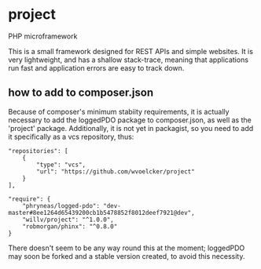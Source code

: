 # project
PHP microframework

This is a small framework designed for REST APIs and simple websites.  It is very lightweight, and has a shallow stack-trace, meaning that applications run fast and application errors are easy to track down.

## how to add to composer.json
Because of composer's minimum stabiity requirements, it is actually necessary to add the loggedPDO package to composer.json, as well as the 'project' package.  Additionally, it is not yet in packagist, so you need to add it specifically as a vcs repository, thus:


	"repositories": [
		{
			"type": "vcs",
			"url": "https://github.com/wvoelcker/project"
		}
	],

	"require": {
		"phryneas/logged-pdo": "dev-master#8ee1264d65439200cb1b5478852f8012deef7921@dev",
		"willv/project": "^1.0.0",
		"robmorgan/phinx": "^0.8.0"
	}

There doesn't seem to be any way round this at the moment; loggedPDO may soon be forked and a stable version created, to avoid this necessity.